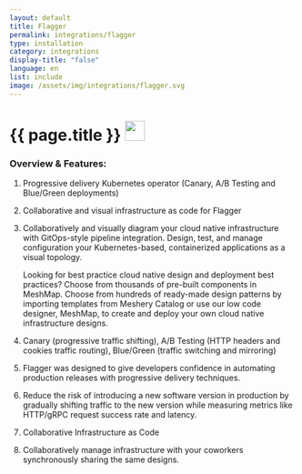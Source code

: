 ```yaml
---
layout: default
title: Flagger
permalink: integrations/flagger
type: installation
category: integrations
display-title: "false"
language: en
list: include
image: /assets/img/integrations/flagger.svg
---
```


<h1>{{ page.title }} <img src="{{ page.image }}" style="width: 35px; height: 35px;" /></h1>


<!-- This needs replaced with the Category property, not the sub-category.
 #### Category: flagger -->

### Overview & Features:
1. Progressive delivery Kubernetes operator (Canary, A/B Testing and Blue/Green deployments)

2. Collaborative and visual infrastructure as code for Flagger

4. 
    Collaboratively and visually diagram your cloud native infrastructure with GitOps-style pipeline integration. Design, test, and manage configuration your Kubernetes-based, containerized applications as a visual topology.



    Looking for best practice cloud native design and deployment best practices? Choose from thousands of pre-built components in MeshMap. Choose from hundreds of ready-made design patterns by importing templates from Meshery Catalog or use our low code designer, MeshMap, to create and deploy your own cloud native infrastructure designs.



5. Canary (progressive traffic shifting), A/B Testing (HTTP headers and cookies traffic routing), Blue/Green (traffic switching and mirroring)

6. Flagger was designed to give developers confidence in automating production releases with progressive delivery techniques.

7. Reduce the risk of introducing a new software version in production by gradually shifting traffic to the new version while measuring metrics like HTTP/gRPC request success rate and latency.

8. Collaborative Infrastructure as Code

9. Collaboratively manage infrastructure with your coworkers synchronously sharing the same designs.

